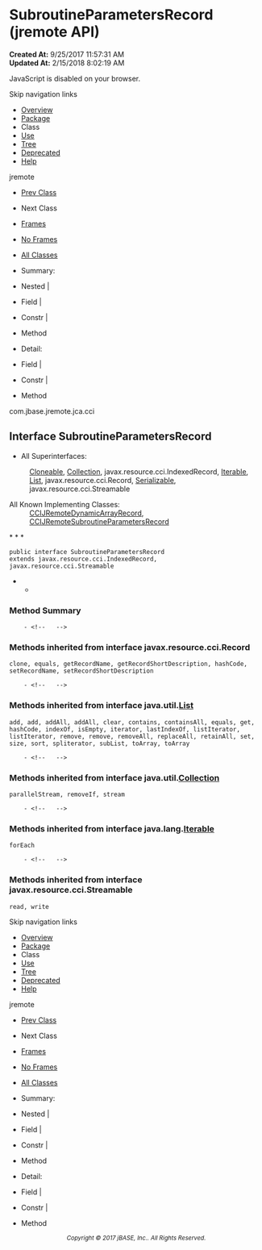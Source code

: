 # SubroutineParametersRecord (jremote   API)

**Created At:** 9/25/2017 11:57:31 AM  
**Updated At:** 2/15/2018 8:02:19 AM  

<script type="text/javascript"><!--
    try {
        if (location.href.indexOf('is-external=true') == -1) {
            parent.document.title="SubroutineParametersRecord (jremote   API)";
        }
    }
    catch(err) {
    }
//--></script><noscript><div>JavaScript is disabled on your browser.</div></noscript><!-- ========= START OF TOP NAVBAR ======= -->
<!--   -->
Skip navigation links
<!--   -->
- [Overview](../../../../../overview-summary.html)
- [Package](/39259-cci/com_jbase_jremote_jca_cci_package-summary)
- Class
- [Use](/39260-class-use/com_jbase_jremote_jca_cci_class-use_SubroutineParametersRecord)
- [Tree](/39259-cci/com_jbase_jremote_jca_cci_package-tree)
- [Deprecated](../../../../../deprecated-list.html)
- [Help](../../../../../help-doc.html)


jremote <br>

- [Prev Class](/39259-cci/com_jbase_jremote_jca_cci_SubroutineInteractionSpec "class in com.jbase.jremote.jca.cci")
- Next Class


- [Frames](../../../../../index.html?com/jbase/jremote/jca/cci//39259-cci/com_jbase_jremote_jca_cci_SubroutineParametersRecord)
- [No Frames](/39259-cci/com_jbase_jremote_jca_cci_SubroutineParametersRecord)


- [All Classes](../../../../../allclasses-noframe.html)


<script type="text/javascript"><!--
  allClassesLink = document.getElementById("allclasses_navbar_top");
  if(window==top) {
    allClassesLink.style.display = "block";
  }
  else {
    allClassesLink.style.display = "none";
  }
  //--></script>

- Summary:
- Nested |
- Field |
- Constr |
- Method


- Detail:
- Field |
- Constr |
- Method
<!--   -->
<!-- ========= END OF TOP NAVBAR ========= --><!-- ======== START OF CLASS DATA ======== -->
com.jbase.jremote.jca.cci

## Interface SubroutineParametersRecord

- <dl><dt>All Superinterfaces:</dt>
<dd>
<a href="http://java.sun.com/j2se/1.5.0/docs/api/java/lang/Cloneable.html?is-external=true" title="class or interface in java.lang">Cloneable</a>, <a href="http://java.sun.com/j2se/1.5.0/docs/api/java/util/Collection.html?is-external=true" title="class or interface in java.util">Collection</a>, javax.resource.cci.IndexedRecord, <a href="http://java.sun.com/j2se/1.5.0/docs/api/java/lang/Iterable.html?is-external=true" title="class or interface in java.lang">Iterable</a>, <a href="http://java.sun.com/j2se/1.5.0/docs/api/java/util/List.html?is-external=true" title="class or interface in java.util">List</a>, javax.resource.cci.Record, <a href="http://java.sun.com/j2se/1.5.0/docs/api/java/io/Serializable.html?is-external=true" title="class or interface in java.io">Serializable</a>, javax.resource.cci.Streamable</dd></dl><dl><dt>All Known Implementing Classes:</dt>
<dd>
<a href="/39259-cci/com_jbase_jremote_jca_cci_CCIJRemoteDynamicArrayRecord" title="class in com.jbase.jremote.jca.cci">CCIJRemoteDynamicArrayRecord</a>, <a href="../../../../../com/jbase/jremote/jca/cci/CCIJRemote/39259-cci/com_jbase_jremote_jca_cci_SubroutineParametersRecord" title="class in com.jbase.jremote.jca.cci">CCIJRemoteSubroutineParametersRecord</a>
</dd></dl>
* * *


```
public interface SubroutineParametersRecord
extends javax.resource.cci.IndexedRecord, javax.resource.cci.Streamable
```

- <!-- ========== METHOD SUMMARY =========== -->
    - <!--   -->
### Method Summary

        - <!--   -->
### Methods inherited from interface javax.resource.cci.Record
`clone, equals, getRecordName, getRecordShortDescription, hashCode, setRecordName, setRecordShortDescription`


        - <!--   -->
### Methods inherited from interface java.util.[List](http://java.sun.com/j2se/1.5.0/docs/api/java/util/List.html?is-external=true "class or interface in java.util")
`add, add, addAll, addAll, clear, contains, containsAll, equals, get, hashCode, indexOf, isEmpty, iterator, lastIndexOf, listIterator, listIterator, remove, remove, removeAll, replaceAll, retainAll, set, size, sort, spliterator, subList, toArray, toArray`


        - <!--   -->
### Methods inherited from interface java.util.[Collection](http://java.sun.com/j2se/1.5.0/docs/api/java/util/Collection.html?is-external=true "class or interface in java.util")
`parallelStream, removeIf, stream`


        - <!--   -->
### Methods inherited from interface java.lang.[Iterable](http://java.sun.com/j2se/1.5.0/docs/api/java/lang/Iterable.html?is-external=true "class or interface in java.lang")
`forEach`


        - <!--   -->
### Methods inherited from interface javax.resource.cci.Streamable
`read, write`
<!-- ========= END OF CLASS DATA ========= --><!-- ======= START OF BOTTOM NAVBAR ====== -->
<!--   -->
Skip navigation links
<!--   -->
- [Overview](../../../../../overview-summary.html)
- [Package](/39259-cci/com_jbase_jremote_jca_cci_package-summary)
- Class
- [Use](/39260-class-use/com_jbase_jremote_jca_cci_class-use_SubroutineParametersRecord)
- [Tree](/39259-cci/com_jbase_jremote_jca_cci_package-tree)
- [Deprecated](../../../../../deprecated-list.html)
- [Help](../../../../../help-doc.html)


jremote <br>

- [Prev Class](/39259-cci/com_jbase_jremote_jca_cci_SubroutineInteractionSpec "class in com.jbase.jremote.jca.cci")
- Next Class


- [Frames](../../../../../index.html?com/jbase/jremote/jca/cci//39259-cci/com_jbase_jremote_jca_cci_SubroutineParametersRecord)
- [No Frames](/39259-cci/com_jbase_jremote_jca_cci_SubroutineParametersRecord)


- [All Classes](../../../../../allclasses-noframe.html)


<script type="text/javascript"><!--
  allClassesLink = document.getElementById("allclasses_navbar_bottom");
  if(window==top) {
    allClassesLink.style.display = "block";
  }
  else {
    allClassesLink.style.display = "none";
  }
  //--></script>

- Summary:
- Nested |
- Field |
- Constr |
- Method


- Detail:
- Field |
- Constr |
- Method
<!--   -->
<!-- ======== END OF BOTTOM NAVBAR ======= -->
<small>			<center>			<i>Copyright © 2017 jBASE, Inc.. All Rights Reserved.</i>		</center></small>
